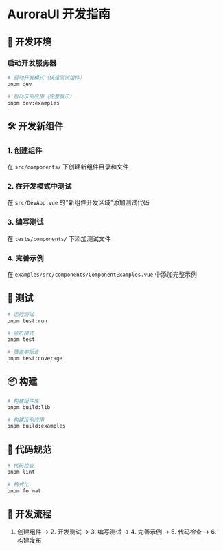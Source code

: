 # AuroraUI 开发指南

## 🚀 开发环境

### 启动开发服务器

```bash
# 启动开发模式（快速测试组件）
pnpm dev

# 启动示例应用（完整展示）
pnpm dev:examples
```

## 🛠️ 开发新组件

### 1. 创建组件

在 `src/components/` 下创建新组件目录和文件

### 2. 在开发模式中测试

在 `src/DevApp.vue` 的"新组件开发区域"添加测试代码

### 3. 编写测试

在 `tests/components/` 下添加测试文件

### 4. 完善示例

在 `examples/src/components/ComponentExamples.vue` 中添加完整示例

## 🧪 测试

```bash
# 运行测试
pnpm test:run

# 监听模式
pnpm test

# 覆盖率报告
pnpm test:coverage
```

## 📦 构建

```bash
# 构建组件库
pnpm build:lib

# 构建示例应用
pnpm build:examples
```

## 📝 代码规范

```bash
# 代码检查
pnpm lint

# 格式化
pnpm format
```

## 🎯 开发流程

1. 创建组件 → 2. 开发测试 → 3. 编写测试 → 4. 完善示例 → 5. 代码检查 → 6. 构建发布
